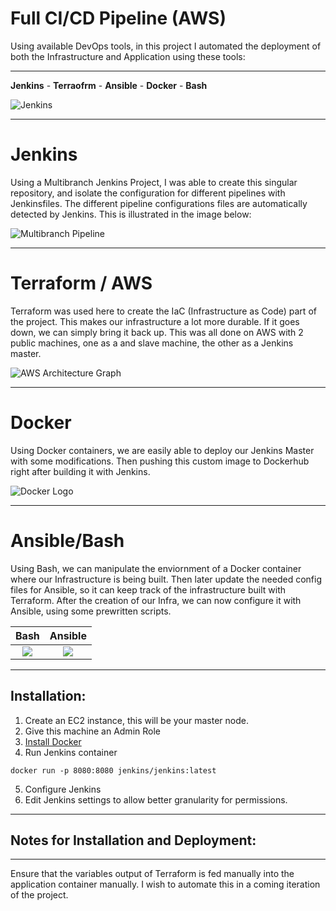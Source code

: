 # Full CI/CD Pipeline (AWS)

Using available DevOps tools, in this project I automated the deployment of both the Infrastructure and Application using these tools:

---

**Jenkins** - **Terraofrm** - **Ansible** - **Docker** - **Bash**

![Jenkins](https://t4.ftcdn.net/jpg/02/90/22/59/360_F_290225913_HpgaxOy6sQgbqhDyn5uh8IncU6zxKWSS.jpg)

---

# Jenkins

Using a Multibranch Jenkins Project, I was able to create this singular repository, and isolate the configuration for different pipelines with Jenkinsfiles. The different pipeline configurations files are automatically detected by Jenkins. This is illustrated in the image below:

![Multibranch Pipeline](https://dz2cdn1.dzone.com/storage/temp/12713975-multibranch-pipeline.png)

---

# Terraform / AWS

Terraform was used here to create the IaC (Infrastructure as Code) part of the project. This makes our infrastructure a lot more durable. If it goes down, we can simply bring it back up. This was all done on AWS with 2 public machines, one as a and slave machine, the other as a Jenkins master.

![AWS Architecture Graph](https://miro.medium.com/max/1240/0*AhqLCTAzV4MFY2MV)

---

# Docker

Using Docker containers, we are easily able to deploy our Jenkins Master with some modifications. Then pushing this custom image to Dockerhub right after building it with Jenkins.

![Docker Logo](https://hsto.org/getpro/habr/post_images/792/138/92e/79213892e85d57177c0ba9864dd75cc6.png)

---

# Ansible/Bash

Using Bash, we can manipulate the enviornment of a Docker container where our Infrastructure is being built. Then later update the needed config files for Ansible, so it can keep track of the infrastructure built with Terraform. After the creation of our Infra, we can now configure it with Ansible, using some prewritten scripts.

|                                    Bash                                     |                                  Ansible                                  |
| :-------------------------------------------------------------------------: | :-----------------------------------------------------------------------: |
| ![](https://tecadmin.net/tutorial/wp-content/uploads/2017/09/bash-logo.jpg) | ![](https://sachsenhofer.io/wp-content/uploads/2018/06/ansible-white.png) |

---

## Installation:

1. Create an EC2 instance, this will be your master node.
2. Give this machine an Admin Role
3. [Install Docker](https://docs.docker.com/engine/install/ubuntu/)
4. Run Jenkins container

```
docker run -p 8080:8080 jenkins/jenkins:latest
```

5. Configure Jenkins
6. Edit Jenkins settings to allow better granularity for permissions.

---

## Notes for Installation and Deployment:

---

Ensure that the variables output of Terraform is fed manually into the application container manually.
I wish to automate this in a coming iteration of the project.
